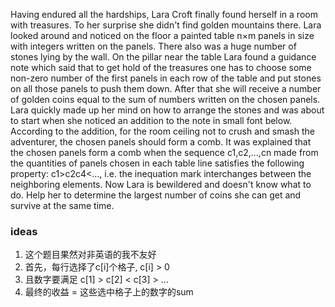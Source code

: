 Having endured all the hardships, Lara Croft finally found herself in a room with treasures. To her surprise she didn't find golden mountains there. Lara looked around and noticed on the floor a painted table n×m panels in size with integers written on the panels. There also was a huge number of stones lying by the wall. On the pillar near the table Lara found a guidance note which said that to get hold of the treasures one has to choose some non-zero number of the first panels in each row of the table and put stones on all those panels to push them down. After that she will receive a number of golden coins equal to the sum of numbers written on the chosen panels. Lara quickly made up her mind on how to arrange the stones and was about to start when she noticed an addition to the note in small font below. According to the addition, for the room ceiling not to crush and smash the adventurer, the chosen panels should form a comb. It was explained that the chosen panels form a comb when the sequence c1,c2,...,cn made from the quantities of panels chosen in each table line satisfies the following property: c1>c2<c3>c4<..., i.e. the inequation mark interchanges between the neighboring elements. Now Lara is bewildered and doesn't know what to do. Help her to determine the largest number of coins she can get and survive at the same time.

### ideas
1. 这个题目果然对非英语的我不友好
2. 首先，每行选择了c[i]个格子, c[i] > 0
3. 且数字要满足 c[1] > c[2] < c[3] > ... 
4. 最终的收益 = 这些选中格子上的数字的sum